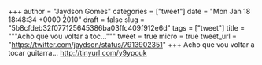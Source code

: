 
+++
author = "Jaydson Gomes"
categories = ["tweet"]
date = "Mon Jan 18 18:48:34 +0000 2010"
draft = false
slug = "5b8cfdeb32f077125645386ba03ffc409f912e6d"
tags = ["tweet"]
title = """Acho que vou voltar a toc..."""
tweet = true
micro = true
tweet_url = "https://twitter.com/jaydson/status/7913902351"
+++
Acho que vou voltar a tocar guitarra... http://tinyurl.com/y9ypouk

